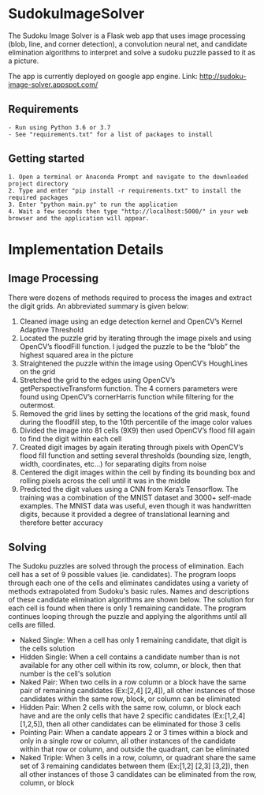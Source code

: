 # SudokuImageSolver
The Sudoku Image Solver is a Flask web app that uses image processing (blob, line, and corner detection), a convolution neural net, and candidate elimination algorithms to interpret and solve a sudoku puzzle passed to it as a picture.

The app is currently deployed on google app engine. Link: http://sudoku-image-solver.appspot.com/

## Requirements
	- Run using Python 3.6 or 3.7
	- See "requirements.txt" for a list of packages to install

## Getting started
	1. Open a terminal or Anaconda Prompt and navigate to the downloaded project directory
	2. Type and enter "pip install -r requirements.txt" to install the required packages
	3. Enter "python main.py" to run the application
	4. Wait a few seconds then type "http://localhost:5000/" in your web browser and the application will appear.



# Implementation Details
## Image Processing
There were dozens of methods required to process the images and extract the digit grids. An abbreviated summary is given below:

1. Cleaned image using an edge detection kernel and OpenCV’s Kernel Adaptive Threshold
2. Located the puzzle grid by iterating through the image pixels and using OpenCV’s floodFill function. I judged the puzzle to be the “blob” the highest squared area in the picture
3. Straightened the puzzle within the image using OpenCV’s HoughLines on the grid
4. Stretched the grid to the edges using OpenCV’s getPerspectiveTransform function. The 4 corners parameters were found using OpenCV’s cornerHarris function while filtering for the outermost.
5. Removed the grid lines by setting the locations of the grid mask, found during the floodfill step, to the 10th percentile of the image color values
6. Divided the image into 81 cells (9X9) then used OpenCV’s flood fill again to find the digit within each cell
7. Created digit images by again iterating through pixels with OpenCV’s flood fill function and setting several thresholds (bounding size, length, width, coordinates, etc…) for separating digits from noise
8. Centered the digit images within the cell by finding its bounding box and rolling pixels across the cell until it was in the middle
9. Predicted the digit values using a CNN from Kera’s Tensorflow. The training was a combination of the MNIST dataset and 3000+ self-made examples. The MNIST data was useful, even though it was handwritten digits, because it provided a degree of translational learning and therefore better accuracy

## Solving
The Sudoku puzzles are solved through the process of elimination. Each cell has a set of 9 possible values (ie. candidates). The program loops through each one of the cells and eliminates candidates using a variety of methods extrapolated from Sudoku's basic rules. Names and descriptions of these candidate elimination algorithms are shown below. The solution for each cell is found when there is only 1 remaining candidate. The program continues looping through the puzzle and applying the algorithms until all cells are filled.
- Naked Single: When a cell has only 1 remaining candidate, that digit is the cells solution
- Hidden Single: When a cell contains a candidate number than is not available for any other cell within its row, column, or block, then that number is the cell's solution
- Naked Pair: When two cells in a row column or a block have the same pair of remaining candidates (Ex:[2,4] [2,4]), all other instances of those candidates within the same row, block, or column can be eliminated
- Hidden Pair: When 2 cells with the same row, column, or block each have and are the only cells that have 2 specific candidates (Ex:[1,2,4] [1,2,5]), then all other candidates can be eliminated for those 3 cells
- Pointing Pair: When a candate appears 2 or 3 times within a block and only in a single row or column, all other instances of the candidate within that row or column, and outside the quadrant, can be eliminated
- Naked Triple: When 3 cells in a row, column, or quadrant share the same set of 3 remaining candidates between them (Ex:[1,2] [2,3] [3,2]), then all other instances of those 3 candidates can be eliminated from the row, column, or block

